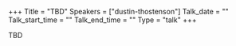 +++
Title = "TBD"
Speakers = ["dustin-thostenson"]
Talk_date = ""
Talk_start_time = ""
Talk_end_time = ""
Type = "talk"
+++

TBD